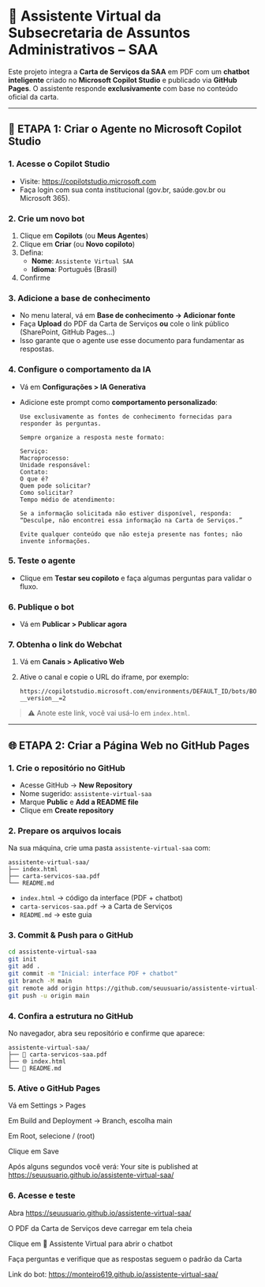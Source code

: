# 🤖 Assistente Virtual da Subsecretaria de Assuntos Administrativos – SAA

Este projeto integra a **Carta de Serviços da SAA** em PDF com um **chatbot inteligente** criado no **Microsoft Copilot Studio** e publicado via **GitHub Pages**. O assistente responde **exclusivamente** com base no conteúdo oficial da carta.

---

## 🧠 ETAPA 1: Criar o Agente no Microsoft Copilot Studio

### 1. Acesse o Copilot Studio  
- Visite: https://copilotstudio.microsoft.com  
- Faça login com sua conta institucional (gov.br, saúde.gov.br ou Microsoft 365).

### 2. Crie um novo bot  
1. Clique em **Copilots** (ou **Meus Agentes**)  
2. Clique em **Criar** (ou **Novo copiloto**)  
3. Defina:  
   - **Nome**: `Assistente Virtual SAA`  
   - **Idioma**: Português (Brasil)  
4. Confirme  

### 3. Adicione a base de conhecimento  
- No menu lateral, vá em **Base de conhecimento → Adicionar fonte**  
- Faça **Upload** do PDF da Carta de Serviços **ou** cole o link público (SharePoint, GitHub Pages…)  
- Isso garante que o agente use esse documento para fundamentar as respostas.

### 4. Configure o comportamento da IA  
- Vá em **Configurações > IA Generativa**  
- Adicione este prompt como **comportamento personalizado**:

    ```text
    Use exclusivamente as fontes de conhecimento fornecidas para responder às perguntas.

    Sempre organize a resposta neste formato:

    Serviço:  
    Macroprocesso:  
    Unidade responsável:  
    Contato:  
    O que é?  
    Quem pode solicitar?  
    Como solicitar?  
    Tempo médio de atendimento:

    Se a informação solicitada não estiver disponível, responda:
    “Desculpe, não encontrei essa informação na Carta de Serviços.”

    Evite qualquer conteúdo que não esteja presente nas fontes; não invente informações.
    ```

### 5. Teste o agente  
- Clique em **Testar seu copiloto** e faça algumas perguntas para validar o fluxo.

### 6. Publique o bot  
- Vá em **Publicar > Publicar agora**

### 7. Obtenha o link do Webchat  
1. Vá em **Canais > Aplicativo Web**  
2. Ative o canal e copie o URL do iframe, por exemplo:

    ```
    https://copilotstudio.microsoft.com/environments/DEFAULT_ID/bots/BOT_ID/webchat?__version__=2
    ```

> ⚠️ Anote este link, você vai usá-lo em `index.html`.

---

## 🌐 ETAPA 2: Criar a Página Web no GitHub Pages

### 1. Crie o repositório no GitHub  
- Acesse GitHub → **New Repository**  
- Nome sugerido: `assistente-virtual-saa`  
- Marque **Public** e **Add a README file**  
- Clique em **Create repository**

### 2. Prepare os arquivos locais  
Na sua máquina, crie uma pasta `assistente-virtual-saa` com:  

```text
assistente-virtual-saa/
├── index.html
├── carta-servicos-saa.pdf
└── README.md

```

- `index.html` → código da interface (PDF + chatbot)  
- `carta-servicos-saa.pdf` → a Carta de Serviços  
- `README.md` → este guia

### 3. Commit & Push para o GitHub  
```bash
cd assistente-virtual-saa
git init
git add .
git commit -m "Inicial: interface PDF + chatbot"
git branch -M main
git remote add origin https://github.com/seuusuario/assistente-virtual-saa.git
git push -u origin main
```
### 4. Confira a estrutura no GitHub
No navegador, abra seu repositório e confirme que aparece:

```text
assistente-virtual-saa/
├── 📄 carta-servicos-saa.pdf     
├── 🌐 index.html                  
└── 📘 README.md                 

```

### 5. Ative o GitHub Pages
Vá em Settings > Pages

Em Build and Deployment → Branch, escolha main

Em Root, selecione / (root)

Clique em Save

Após alguns segundos você verá:
Your site is published at https://seuusuario.github.io/assistente-virtual-saa/

### 6. Acesse e teste
Abra https://seuusuario.github.io/assistente-virtual-saa/

O PDF da Carta de Serviços deve carregar em tela cheia

Clique em 💬 Assistente Virtual para abrir o chatbot

Faça perguntas e verifique que as respostas seguem o padrão da Carta

Link do bot: https://monteiro619.github.io/assistente-virtual-saa/
